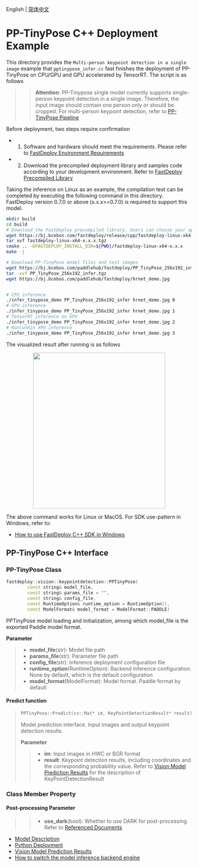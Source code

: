 English | [简体中文](README.md)
# PP-TinyPose C++ Deployment Example

This directory provides the `Multi-person keypoint detection in a single image` example that `pptinypose_infer.cc` fast finishes the deployment of PP-TinyPose on CPU/GPU and GPU accelerated by TensorRT. The script is as follows
>> **Attention**: PP-Tinypose single model currently supports single-person keypoint detection in a single image. Therefore, the input image should contain one person only or should be cropped. For multi-person keypoint detection, refer to [PP-TinyPose Pipeline](../../det_keypoint_unite/cpp/README.md)

Before deployment, two steps require confirmation

- 1. Software and hardware should meet the requirements. Please refer to [FastDeploy Environment Requirements](../../../../../docs/cn/build_and_install/download_prebuilt_libraries.md)  
- 2. Download the precompiled deployment library and samples code according to your development environment. Refer to [FastDeploy Precompiled Library](../../../../../docs/cn/build_and_install/download_prebuilt_libraries.md)


Taking the inference on Linux as an example, the compilation test can be completed by executing the following command in this directory. FastDeploy version 0.7.0 or above (x.x.x>=0.7.0)  is required to support this model.

```bash
mkdir build
cd build
# Download the FastDeploy precompiled library. Users can choose your appropriate version in the `FastDeploy Precompiled Library` mentioned above 
wget https://bj.bcebos.com/fastdeploy/release/cpp/fastdeploy-linux-x64-x.x.x.tgz
tar xvf fastdeploy-linux-x64-x.x.x.tgz
cmake .. -DFASTDEPLOY_INSTALL_DIR=${PWD}/fastdeploy-linux-x64-x.x.x
make -j

# Download PP-TinyPose model files and test images
wget https://bj.bcebos.com/paddlehub/fastdeploy/PP_TinyPose_256x192_infer.tgz
tar -xvf PP_TinyPose_256x192_infer.tgz
wget https://bj.bcebos.com/paddlehub/fastdeploy/hrnet_demo.jpg


# CPU inference
./infer_tinypose_demo PP_TinyPose_256x192_infer hrnet_demo.jpg 0
# GPU inference
./infer_tinypose_demo PP_TinyPose_256x192_infer hrnet_demo.jpg 1
# TensorRT inference on GPU
./infer_tinypose_demo PP_TinyPose_256x192_infer hrnet_demo.jpg 2
# KunlunXin XPU inference
./infer_tinypose_demo PP_TinyPose_256x192_infer hrnet_demo.jpg 3
```

The visualized result after running is as follows
<div  align="center">  
<img src="https://user-images.githubusercontent.com/16222477/196386764-dd51ad56-c410-4c54-9580-643f282f5a83.jpeg", width=359px, height=423px />
</div>

The above command works for Linux or MacOS. For SDK use-pattern in Windows, refer to:
- [How to use FastDeploy C++ SDK in Windows](../../../../../docs/cn/faq/use_sdk_on_windows.md)

## PP-TinyPose C++ Interface 

### PP-TinyPose Class

```c++
fastdeploy::vision::keypointdetection::PPTinyPose(
        const string& model_file,
        const string& params_file = "",
        const string& config_file,
        const RuntimeOption& runtime_option = RuntimeOption(),
        const ModelFormat& model_format = ModelFormat::PADDLE)
```

PPTinyPose  model loading and initialization, among which model_file is the exported Paddle model format.

**Parameter**

> * **model_file**(str): Model file path 
> * **params_file**(str): Parameter file path
> * **config_file**(str): Inference deployment configuration file
> * **runtime_option**(RuntimeOption): Backend inference configuration. None by default, which is the default configuration
> * **model_format**(ModelFormat): Model format. Paddle format by default

#### Predict function

> ```c++
> PPTinyPose::Predict(cv::Mat* im, KeyPointDetectionResult* result)
> ```
>
> Model prediction interface. Input images and output keypoint detection results.
>
> **Parameter**
>
> > * **im**: Input images in HWC or BGR format
> > * **result**: Keypoint detection results, including coordinates and the corresponding probability value. Refer to [Vision Model Prediction Results](../../../../../docs/api/vision_results/) for the description of KeyPointDetectionResult

### Class Member Property
#### Post-processing Parameter
> > * **use_dark**(bool): Whether to use DARK for post-processing. Refer to [Referenced Documents](https://arxiv.org/abs/1910.06278)

- [Model Description](../../)
- [Python Deployment](../python)
- [Vision Model Prediction Results](../../../../../docs/api/vision_results/)
- [How to switch the model inference backend engine](../../../../../docs/cn/faq/how_to_change_backend.md)
